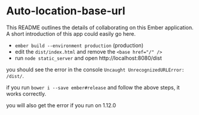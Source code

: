 # Auto-location-base-url

This README outlines the details of collaborating on this Ember application.
A short introduction of this app could easily go here.

* `ember build --environment production` (production)
* edit the `dist/index.html` and remove the `<base href="/" />`
* run `node static_server` and open http://localhost:8080/dist

you should see the error in the console `Uncaught UnrecognizedURLError: /dist/`.

if you run `bower i --save ember#release` and follow the above steps, it works correctly.

you will also get the error if you run on 1.12.0
